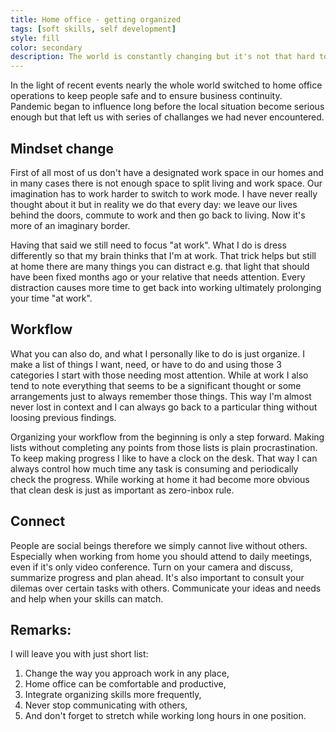```yaml
---
title: Home office - getting organized
tags: [soft skills, self development]
style: fill
color: secondary
description: The world is constantly changing but it's not that hard to work from home. Beware of those obstacles utilize your time every day.
---
```


In the light of recent events nearly the whole world switched to home office operations to keep people safe and to ensure business continuity. Pandemic began to influence long before the local situation become serious enough but that left us with series of challanges we had never encountered.

## Mindset change

First of all most of us don't have a designated work space in our homes and in many cases there is not enough space to split living and work space. Our imagination has to work harder to switch to work mode. I have never really thought about it but in reality we do that every day: we leave our lives behind the doors, commute to work and then go back to living. Now it's more of an imaginary border.

Having that said we still need to focus "at work". What I do is dress differently so that my brain thinks that I'm at work. That trick helps but still at home there are many things you can distract e.g. that light that should have been fixed months ago or your relative that needs attention. Every distraction causes more time to get back into working ultimately prolonging your time "at work".

## Workflow

What you can also do, and what I personally like to do is just organize. I make a list of things I want, need, or have to do and using those 3 categories I start with those needing most attention. While at work I also tend to note everything that seems to be a significant thought or some arrangements just to always remember those things. This way I'm almost never lost in context and I can always go back to a particular thing without loosing previous findings.

Organizing your workflow from the beginning is only a step forward. Making lists without completing any points from those lists is plain procrastination. To keep making progress I like to have a clock on the desk. That way I can always control how much time any task is consuming and periodically check the progress. While working at home it had become more obvious that clean desk is just as important as zero-inbox rule.

## Connect

People are social beings therefore we simply cannot live without others. Especially when working from home you should attend to daily meetings, even if it's only video conference. Turn on your camera and discuss, summarize progress and plan ahead. It's also important to consult your dilemas over certain tasks with others. Communicate your ideas and needs and help when your skills can match.

## Remarks:

I will leave you with just short list:
1. Change the way you approach work in any place,
2. Home office can be comfortable and productive,
2. Integrate organizing skills more frequently,
3. Never stop communicating with others,
4. And don't forget to stretch while working long hours in one position.